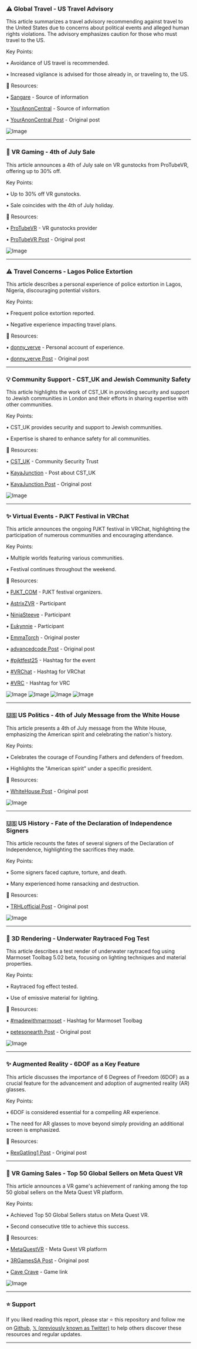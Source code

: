 ### ⚠️ Global Travel - US Travel Advisory

This article summarizes a travel advisory recommending against travel to the United States due to concerns about political events and alleged human rights violations.  The advisory emphasizes caution for those who must travel to the US.

Key Points:

•  Avoidance of US travel is recommended.

•  Increased vigilance is advised for those already in, or traveling to, the US.


🔗 Resources:

• [Sangare](https://x.com/sangare) - Source of information

• [YourAnonCentral](https://x.com/YourAnonCentral) - Source of information

• [YourAnonCentral Post](https://x.com/YourAnonCentral/status/1941172379788702010) - Original post

![Image](https://pbs.twimg.com/media/GvBtt3iWQAYr_y0?format=png&name=small)


---
### 🚀 VR Gaming - 4th of July Sale

This article announces a 4th of July sale on VR gunstocks from ProTubeVR, offering up to 30% off.

Key Points:

•  Up to 30% off VR gunstocks.


•  Sale coincides with the 4th of July holiday.


🔗 Resources:

• [ProTubeVR](https://x.com/ProTubeVR) - VR gunstocks provider

• [ProTubeVR Post](https://x.com/ProTubeVR/status/1941180138823004398) - Original post

![Image](https://pbs.twimg.com/media/GvB1DIBWEAAq62M?format=jpg&name=small)


---
### ⚠️ Travel Concerns - Lagos Police Extortion

This article describes a personal experience of police extortion in Lagos, Nigeria, discouraging potential visitors.

Key Points:

• Frequent police extortion reported.


•  Negative experience impacting travel plans.


🔗 Resources:

• [donny_verve](https://x.com/donny_verve) - Personal account of experience.

• [donny_verve Post](https://x.com/donny_verve/status/1941236259625762861) - Original post


---
### 💡 Community Support - CST_UK and Jewish Community Safety

This article highlights the work of CST_UK in providing security and support to Jewish communities in London and their efforts in sharing expertise with other communities.

Key Points:

• CST_UK provides security and support to Jewish communities.


•  Expertise is shared to enhance safety for all communities.


🔗 Resources:

• [CST_UK](https://x.com/CST_UK) - Community Security Trust

• [KayaJunction](https://x.com/KayaJunction) - Post about CST_UK

• [KayaJunction Post](https://x.com/KayaJunction/status/1940449699112329398) - Original post

![Image](https://pbs.twimg.com/media/Gu3ct80WQAYc37j?format=jpg&name=small)


---
### ✨ Virtual Events - PJKT Festival in VRChat

This article announces the ongoing PJKT festival in VRChat, highlighting the participation of numerous communities and encouraging attendance.

Key Points:

•  Multiple worlds featuring various communities.


• Festival continues throughout the weekend.



🔗 Resources:

• [PJKT_COM](https://x.com/PJKT_COM) - PJKT festival organizers.

• [AstrixZVR](https://x.com/AstrixZVR) - Participant

• [NinjaSteeve](https://x.com/NinjaSteeve) - Participant

• [Eukynnie](https://x.com/Eukynnie) - Participant

• [EmmaTorch](https://x.com/EmmaTorch) -  Original poster

• [advancedcode Post](https://x.com/advancedcode/status/1941179450630238561) - Original post

• [#pjktfest25](https://x.com/hashtag/pjktfest25?src=hashtag_click) - Hashtag for the event

• [#VRChat](https://x.com/hashtag/VRChat?src=hashtag_click) - Hashtag for VRChat

• [#VRC](https://x.com/hashtag/VRC?src=hashtag_click) - Hashtag for VRC


![Image](https://pbs.twimg.com/media/GvByZvhW0AAwcdS?format=jpg&name=360x360)
![Image](https://pbs.twimg.com/media/GvByda6WAAAtiEU?format=jpg&name=360x360)
![Image](https://pbs.twimg.com/media/GvBy6yhXIAAF00U?format=jpg&name=360x360)
![Image](https://pbs.twimg.com/media/GvBzxehXkAAUSGA?format=jpg&name=360x360)


---
### 🇺🇸 US Politics - 4th of July Message from the White House

This article presents a 4th of July message from the White House, emphasizing the American spirit and celebrating the nation's history.

Key Points:

• Celebrates the courage of Founding Fathers and defenders of freedom.


•  Highlights the "American spirit" under a specific president.


🔗 Resources:

• [WhiteHouse Post](https://x.com/WhiteHouse/status/1941148053169381575) - Original post


![Image](https://pbs.twimg.com/media/GvBX2ZkXYAA3gLd?format=jpg&name=small)


---
### 🇺🇸 US History - Fate of the Declaration of Independence Signers

This article recounts the fates of several signers of the Declaration of Independence, highlighting the sacrifices they made.

Key Points:

•  Some signers faced capture, torture, and death.


•  Many experienced home ransacking and destruction.


🔗 Resources:

• [TRHLofficial Post](https://x.com/TRHLofficial/status/1676173206611271681) - Original post

![Image](https://pbs.twimg.com/media/F0L2pYXX0AAaCfv?format=jpg&name=small)


---
### 🤖 3D Rendering - Underwater Raytraced Fog Test

This article describes a test render of underwater raytraced fog using Marmoset Toolbag 5.02 beta, focusing on lighting techniques and material properties.

Key Points:

•  Raytraced fog effect tested.


•  Use of emissive material for lighting.


🔗 Resources:

• [#madewithmarmoset](https://x.com/hashtag/madewithmarmoset?src=hashtag_click) - Hashtag for Marmoset Toolbag

• [petesonearth Post](https://x.com/petesonearth/status/1941093917493170230) - Original post

![Image](https://pbs.twimg.com/amplify_video_thumb/1941093788992110592/img/pfBgPwJy974DI2We.jpg)


---
### ✨ Augmented Reality - 6DOF as a Key Feature

This article discusses the importance of 6 Degrees of Freedom (6DOF) as a crucial feature for the advancement and adoption of augmented reality (AR) glasses.

Key Points:

• 6DOF is considered essential for a compelling AR experience.


•  The need for AR glasses to move beyond simply providing an additional screen is emphasized.


🔗 Resources:

• [RexGatling1 Post](https://x.com/RexGatling1/status/1941092276887020010) - Original post


---
### 🚀 VR Gaming Sales - Top 50 Global Sellers on Meta Quest VR

This article announces a VR game's achievement of ranking among the top 50 global sellers on the Meta Quest VR platform.

Key Points:

• Achieved Top 50 Global Sellers status on Meta Quest VR.


•  Second consecutive title to achieve this success.


🔗 Resources:

• [MetaQuestVR](https://x.com/MetaQuestVR) - Meta Quest VR platform

• [3RGamesSA Post](https://x.com/3RGamesSA/status/1941043279430406242) - Original post

• [Cave Crave](https://meta.com/en-gb/experiences/cave-crave/7527722310622065) - Game link


![Image](https://pbs.twimg.com/media/Gu_4XeqW0AAKbBY?format=jpg&name=small)


---

### ⭐️ Support

If you liked reading this report, please star ⭐️ this repository and follow me on [Github](https://github.com/Drix10), [𝕏 (previously known as Twitter)](https://x.com/DRIX_10_) to help others discover these resources and regular updates.

---